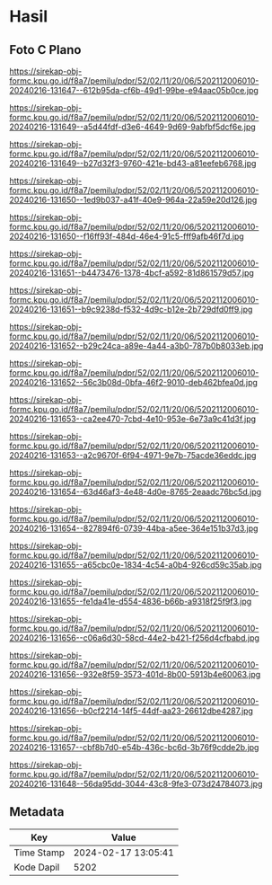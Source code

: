 # Hasil

## Foto C Plano

https://sirekap-obj-formc.kpu.go.id/f8a7/pemilu/pdpr/52/02/11/20/06/5202112006010-20240216-131647--612b95da-cf6b-49d1-99be-e94aac05b0ce.jpg

https://sirekap-obj-formc.kpu.go.id/f8a7/pemilu/pdpr/52/02/11/20/06/5202112006010-20240216-131649--a5d44fdf-d3e6-4649-9d69-9abfbf5dcf6e.jpg

https://sirekap-obj-formc.kpu.go.id/f8a7/pemilu/pdpr/52/02/11/20/06/5202112006010-20240216-131649--b27d32f3-9760-421e-bd43-a81eefeb6768.jpg

https://sirekap-obj-formc.kpu.go.id/f8a7/pemilu/pdpr/52/02/11/20/06/5202112006010-20240216-131650--1ed9b037-a41f-40e9-964a-22a59e20d126.jpg

https://sirekap-obj-formc.kpu.go.id/f8a7/pemilu/pdpr/52/02/11/20/06/5202112006010-20240216-131650--f16ff93f-484d-46e4-91c5-fff9afb46f7d.jpg

https://sirekap-obj-formc.kpu.go.id/f8a7/pemilu/pdpr/52/02/11/20/06/5202112006010-20240216-131651--b4473476-1378-4bcf-a592-81d861579d57.jpg

https://sirekap-obj-formc.kpu.go.id/f8a7/pemilu/pdpr/52/02/11/20/06/5202112006010-20240216-131651--b9c9238d-f532-4d9c-b12e-2b729dfd0ff9.jpg

https://sirekap-obj-formc.kpu.go.id/f8a7/pemilu/pdpr/52/02/11/20/06/5202112006010-20240216-131652--b29c24ca-a89e-4a44-a3b0-787b0b8033eb.jpg

https://sirekap-obj-formc.kpu.go.id/f8a7/pemilu/pdpr/52/02/11/20/06/5202112006010-20240216-131652--56c3b08d-0bfa-46f2-9010-deb462bfea0d.jpg

https://sirekap-obj-formc.kpu.go.id/f8a7/pemilu/pdpr/52/02/11/20/06/5202112006010-20240216-131653--ca2ee470-7cbd-4e10-953e-6e73a9c41d3f.jpg

https://sirekap-obj-formc.kpu.go.id/f8a7/pemilu/pdpr/52/02/11/20/06/5202112006010-20240216-131653--a2c9670f-6f94-4971-9e7b-75acde36eddc.jpg

https://sirekap-obj-formc.kpu.go.id/f8a7/pemilu/pdpr/52/02/11/20/06/5202112006010-20240216-131654--63d46af3-4e48-4d0e-8765-2eaadc76bc5d.jpg

https://sirekap-obj-formc.kpu.go.id/f8a7/pemilu/pdpr/52/02/11/20/06/5202112006010-20240216-131654--827894f6-0739-44ba-a5ee-364e151b37d3.jpg

https://sirekap-obj-formc.kpu.go.id/f8a7/pemilu/pdpr/52/02/11/20/06/5202112006010-20240216-131655--a65cbc0e-1834-4c54-a0b4-926cd59c35ab.jpg

https://sirekap-obj-formc.kpu.go.id/f8a7/pemilu/pdpr/52/02/11/20/06/5202112006010-20240216-131655--fe1da41e-d554-4836-b66b-a9318f25f9f3.jpg

https://sirekap-obj-formc.kpu.go.id/f8a7/pemilu/pdpr/52/02/11/20/06/5202112006010-20240216-131656--c06a6d30-58cd-44e2-b421-f256d4cfbabd.jpg

https://sirekap-obj-formc.kpu.go.id/f8a7/pemilu/pdpr/52/02/11/20/06/5202112006010-20240216-131656--932e8f59-3573-401d-8b00-5913b4e60063.jpg

https://sirekap-obj-formc.kpu.go.id/f8a7/pemilu/pdpr/52/02/11/20/06/5202112006010-20240216-131656--b0cf2214-14f5-44df-aa23-26612dbe4287.jpg

https://sirekap-obj-formc.kpu.go.id/f8a7/pemilu/pdpr/52/02/11/20/06/5202112006010-20240216-131657--cbf8b7d0-e54b-436c-bc6d-3b76f9cdde2b.jpg

https://sirekap-obj-formc.kpu.go.id/f8a7/pemilu/pdpr/52/02/11/20/06/5202112006010-20240216-131648--56da95dd-3044-43c8-9fe3-073d24784073.jpg


## Metadata

| Key        | Value               |
| ---------- | ------------------- |
| Time Stamp | 2024-02-17 13:05:41 |
| Kode Dapil | 5202                |



